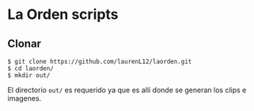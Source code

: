 # La Orden scripts

## Clonar
```
$ git clone https://github.com/laurenL12/laorden.git
$ cd laorden/
$ mkdir out/
```
El directorio `out/` es requerido ya que es allí donde se generan los clips e imagenes.

